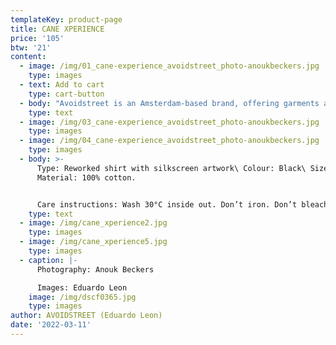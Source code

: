 ```yaml
---
templateKey: product-page
title: CANE XPERIENCE
price: '105'
btw: '21'
content:
  - image: /img/01_cane-experience_avoidstreet_photo-anoukbeckers.jpg
    type: images
  - text: Add to cart
    type: cart-button
  - body: "Avoidstreet is an Amsterdam-based brand, offering garments and accessories defined by expressive and unique details regenerated from upcycled materials. Every garment starts off as an hyper-adaptable base for transformation — ready to be appropriated, deconstructed, remixed, and finally copied and pasted back into circulation as something else. \r\n\n\r\n\n\r\n\nThe endless source of fast fashion garments available as deadstock and in secondhand markets are like low-resolution images on a hard drive. The result is distinctive one-of-a-kind or small editions that embed a dualist vernacular between the commonplace and the tropes of high fashion. \r\n\n\r\n\nFounded in 2017, Avoidstreet is the initiative of designer Eduardo Leon. Unbridled by industry conventions, Leon combines the sensibilities of rich color-drenched images of Peruvian folklore, tecnocumbia, and bootleg-filled markets, and the potency of a Milanese high-gloss veneer in his creations, including garments, crafted objects, installations, and performances."
    type: text
  - image: /img/03_cane-experience_avoidstreet_photo-anoukbeckers.jpg
    type: images
  - image: /img/04_cane-experience_avoidstreet_photo-anoukbeckers.jpg
    type: images
  - body: >-
      Type: Reworked shirt with silkscreen artwork\ Colour: Black\ Size: M\
      Material: 100% cotton. 


      Care instructions: Wash 30°C inside out. Don’t iron. Don’t bleach.
    type: text
  - image: /img/cane_xperience2.jpg
    type: images
  - image: /img/cane_xperience5.jpg
    type: images
  - caption: |-
      Photography: Anouk Beckers

      Images: Eduardo Leon
    image: /img/dscf0365.jpg
    type: images
author: AVOIDSTREET (Eduardo Leon)
date: '2022-03-11'
---
```


